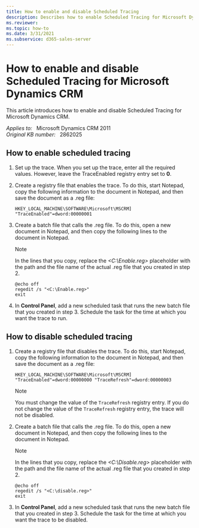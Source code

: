 ```yaml
---
title: How to enable and disable Scheduled Tracing
description: Describes how to enable Scheduled Tracing for Microsoft Dynamics CRM.
ms.reviewer: 
ms.topic: how-to
ms.date: 3/31/2021
ms.subservice: d365-sales-server
---
```

# How to enable and disable Scheduled Tracing for Microsoft Dynamics CRM

This article introduces how to enable and disable Scheduled Tracing for Microsoft Dynamics CRM.

_Applies to:_ &nbsp; Microsoft Dynamics CRM 2011  
_Original KB number:_ &nbsp; 2862025

## How to enable scheduled tracing

1. Set up the trace. When you set up the trace, enter all the required values. However, leave the TraceEnabled registry entry set to **0**.

2. Create a registry file that enables the trace. To do this, start Notepad, copy the following information to the document in Notepad, and then save the document as a .reg file:

   `HKEY_LOCAL_MACHINE\SOFTWARE\Microsoft\MSCRM] "TraceEnabled"=dword:00000001`

3. Create a batch file that calls the .reg file. To do this, open a new document in Notepad, and then copy the following lines to the document in Notepad.

    > [!NOTE]
    > In the lines that you copy, replace the *<C:\Enable.reg>* placeholder with the path and the file name of the actual .reg file that you created in step 2.

    ```console
    @echo off
    regedit /s "<C:\Enable.reg>"
    exit
    ```

4. In **Control Panel**, add a new scheduled task that runs the new batch file that you created in step 3. Schedule the task for the time at which you want the trace to run.

## How to disable scheduled tracing

1. Create a registry file that disables the trace. To do this, start Notepad, copy the following information to the document in Notepad, and then save the document as a .reg file:

   `HKEY_LOCAL_MACHINE\SOFTWARE\Microsoft\MSCRM] "TraceEnabled"=dword:00000000 "TraceRefresh"=dword:00000003`

    > [!NOTE]
    > You must change the value of the `TraceRefresh` registry entry. If you do not change the value of the `TraceRefresh` registry entry, the trace will not be disabled.

2. Create a batch file that calls the .reg file. To do this, open a new document in Notepad, and then copy the following lines to the document in Notepad.

    > [!NOTE]
    > In the lines that you copy, replace the *<C:\Disable.reg>*  placeholder with the path and the file name of the actual .reg file that you created in step 2.

    ```console
    @echo off
    regedit /s "<C:\disable.reg>"
    exit
    ```

3. In **Control Panel**, add a new scheduled task that runs the new batch file that you created in step 3. Schedule the task for the time at which you want the trace to be disabled.
